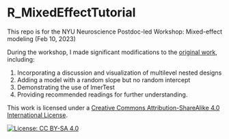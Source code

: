 # R_MixedEffectTutorial

This repo is for the NYU Neuroscience Postdoc-led Workshop: Mixed-effect modeling (Feb 10, 2023)

During the workshop, I made significant modifications to the [original work](https://ourcodingclub.github.io/2017/03/15/mixed-models.html), including:

1. Incorporating a discussion and visualization of multilevel nested designs
2. Adding a model with a random slope but no random intercept
3. Demonstrating the use of lmerTest
4. Providing recommended readings for further understanding.

This work is licensed under a [Creative Commons Attribution-ShareAlike 4.0 International License](https://creativecommons.org/licenses/by-sa/4.0/).

[![License: CC BY-SA 4.0](https://licensebuttons.net/l/by-sa/4.0/80x15.png)](https://creativecommons.org/licenses/by-sa/4.0/)
